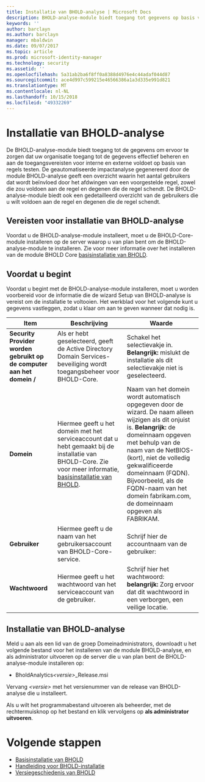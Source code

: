 ```yaml
---
title: Installatie van BHOLD-analyse | Microsoft Docs
description: BHOLD-analyse-module biedt toegang tot gegevens op basis van een regel testen
keywords: ''
author: barclayn
ms.author: barclayn
manager: mbaldwin
ms.date: 09/07/2017
ms.topic: article
ms.prod: microsoft-identity-manager
ms.technology: security
ms.assetid: ''
ms.openlocfilehash: 5a31ab2ba6f8ff0a8388d4976e4c44adaf044d87
ms.sourcegitcommit: ace4d997c599215e46566386a1a3d335e991d821
ms.translationtype: MT
ms.contentlocale: nl-NL
ms.lasthandoff: 10/15/2018
ms.locfileid: "49332269"
---
```

# <a name="bhold-analytics-installation"></a>Installatie van BHOLD-analyse

De BHOLD-analyse-module biedt toegang tot de gegevens om ervoor te zorgen dat uw organisatie toegang tot de gegevens effectief beheren en aan de toegangsvereisten voor interne en externe voldoet op basis van regels testen. De geautomatiseerde impactanalyse gegenereerd door de module BHOLD-analyse geeft een overzicht waarin het aantal gebruikers dat wordt beïnvloed door het afdwingen van een voorgestelde regel, zowel die zou voldoen aan de regel en degenen die de regel schendt. De BHOLD-analyse-module biedt ook een gedetailleerd overzicht van de gebruikers die u wilt voldoen aan de regel en degenen die de regel schendt.

## <a name="bhold-analytics-installation-requirements"></a>Vereisten voor installatie van BHOLD-analyse

Voordat u de BHOLD-analyse-module installeert, moet u de BHOLD-Core-module installeren op de server waarop u van plan bent om de BHOLD-analyse-module te installeren. Zie voor meer informatie over het installeren van de module BHOLD Core [basisinstallatie van BHOLD](https://technet.microsoft.com/library/jj134095(v=ws.10).aspx).

## <a name="before-you-begin"></a>Voordat u begint

Voordat u begint met de BHOLD-analyse-module installeren, moet u worden voorbereid voor de informatie die de wizard Setup van BHOLD-analyse is vereist om de installatie te voltooien. Het werkblad voor het volgende kunt u gegevens vastleggen, zodat u klaar om aan te geven wanneer dat nodig is.

| **Item**                                    | **Beschrijving**                                                                                                                                                                                                           | **Waarde**                                                                                                                                                                                                                                                                                                            |
|---------------------------------------------|---------------------------------------------------------------------------------------------------------------------------------------------------------------------------------------------------------------------------|----------------------------------------------------------------------------------------------------------------------------------------------------------------------------------------------------------------------------------------------------------------------------------------------------------------------|
| **Security Provider worden gebruikt op de computer aan het domein /** | Als er hebt geselecteerd, geeft de Active Directory Domain Services-beveiliging wordt toegangsbeheer voor BHOLD-Core.                                                                                                                | Schakel het selectievakje in. **Belangrijk:** mislukt de installatie als dit selectievakje niet is geselecteerd.                                                                                                                                                                                                                   |
| **Domein**                                  | Hiermee geeft u het domein met het serviceaccount dat u hebt gemaakt bij de installatie van BHOLD-Core. Zie voor meer informatie, [basisinstallatie van BHOLD](https://technet.microsoft.com/library/jj134095(v=ws.10).aspx). | Naam van het domein wordt automatisch opgegeven door de wizard. De naam alleen wijzigen als dit onjuist is. **Belangrijk:** de domeinnaam opgeven met behulp van de naam van de NetBIOS-(kort), niet de volledig gekwalificeerde domeinnaam (FQDN). Bijvoorbeeld, als de FQDN-naam van het domein fabrikam.com, de domeinnaam opgeven als FABRIKAM. |
| **Gebruiker**                                    | Hiermee geeft u de naam van het gebruikersaccount van BHOLD-Core-service.                                                                                                                                                          | Schrijf hier de accountnaam van de gebruiker:                                                                                                                                                                                                                                                                                    |
| **Wachtwoord**                                | Hiermee geeft u het wachtwoord van het serviceaccount van de gebruiker.                                                                                                                                                                       | Schrijf hier het wachtwoord: **belangrijk:** Zorg ervoor dat dit wachtwoord in een verborgen, een veilige locatie.                                                                                                                                                                                                                  |

## <a name="bhold-analytics-installation"></a>Installatie van BHOLD-analyse

Meld u aan als een lid van de groep Domeinadministrators, downloadt u het volgende bestand voor het installeren van de module BHOLD-analyse, en als administrator uitvoeren op de server die u van plan bent de BHOLD-analyse-module installeren op:

- BholdAnalytics<em>\<versie\></em>\_Release.msi

Vervang *\<versie\>* met het versienummer van de release van BHOLD-analyse die u installeert.

Als u wilt het programmabestand uitvoeren als beheerder, met de rechtermuisknop op het bestand en klik vervolgens op **als administrator uitvoeren**.

# <a name="next-steps"></a>Volgende stappen

- [Basisinstallatie van BHOLD](https://technet.microsoft.com/library/jj134095(v=ws.10).aspx)
- [Handleiding voor BHOLD-installatie](bhold-installation-guide.md)
- [Versiegeschiedenis van BHOLD](../reference/version-bhold-history.md)
